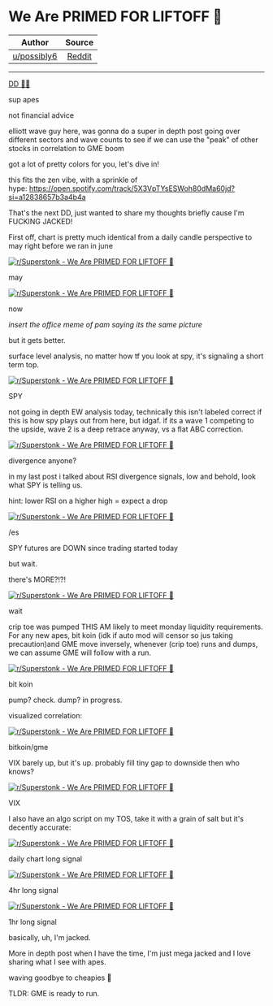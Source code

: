 We Are PRIMED FOR LIFTOFF 🚀
============================

| Author      | Source | 
|  :----:     |    :----:   |        
| [u/possibly6](https://www.reddit.com/user/possibly6/) | [Reddit](https://www.reddit.com/r/Superstonk/comments/oscnbb/we_are_primed_for_liftoff/) |

---

[DD 👨‍🔬](https://www.reddit.com/r/Superstonk/search?q=flair_name%3A%22DD%20%F0%9F%91%A8%E2%80%8D%F0%9F%94%AC%22&restrict_sr=1)

sup apes

not financial advice

elliott wave guy here, was gonna do a super in depth post going over different sectors and wave counts to see if we can use the "peak" of other stocks in correlation to GME boom

got a lot of pretty colors for you, let's dive in!

this fits the zen vibe, with a sprinkle of hype: <https://open.spotify.com/track/5X3VpTYsESWoh80dMa60jd?si=a12838657b3a4b4a>

That's the next DD, just wanted to share my thoughts briefly cause I'm FUCKING JACKED!

First off, chart is pretty much identical from a daily candle perspective to may right before we ran in june

[![r/Superstonk - We Are PRIMED FOR LIFTOFF 🚀](https://preview.redd.it/dzztlv1oknd71.png?width=314&format=png&auto=webp&s=6590af08550fa11bae32a499a62c4aa524761f74)](https://preview.redd.it/dzztlv1oknd71.png?width=314&format=png&auto=webp&s=6590af08550fa11bae32a499a62c4aa524761f74)

may

[![r/Superstonk - We Are PRIMED FOR LIFTOFF 🚀](https://preview.redd.it/be5vjryoknd71.png?width=294&format=png&auto=webp&s=7034ecd09868f8960da66fa04f4fe33635bbc267)](https://preview.redd.it/be5vjryoknd71.png?width=294&format=png&auto=webp&s=7034ecd09868f8960da66fa04f4fe33635bbc267)

now

*insert the office meme of pam saying its the same picture*

but it gets better.

surface level analysis, no matter how tf you look at spy, it's signaling a short term top.

[![r/Superstonk - We Are PRIMED FOR LIFTOFF 🚀](https://preview.redd.it/v61g9k48lnd71.png?width=2554&format=png&auto=webp&s=660bb0caea3e920408ff563cb62cebd8be405c2c)](https://preview.redd.it/v61g9k48lnd71.png?width=2554&format=png&auto=webp&s=660bb0caea3e920408ff563cb62cebd8be405c2c)

SPY

not going in depth EW analysis today, technically this isn't labeled correct if this is how spy plays out from here, but idgaf. if its a wave 1 competing to the upside, wave 2 is a deep retrace anyway, vs a flat ABC correction.

[![r/Superstonk - We Are PRIMED FOR LIFTOFF 🚀](https://preview.redd.it/ibi53majlnd71.png?width=1836&format=png&auto=webp&s=3cafa3f4d809cc140d9cd95fd07d9567bcdf51b7)](https://preview.redd.it/ibi53majlnd71.png?width=1836&format=png&auto=webp&s=3cafa3f4d809cc140d9cd95fd07d9567bcdf51b7)

divergence anyone?

in my last post i talked about RSI divergence signals, low and behold, look what SPY is telling us.

hint: lower RSI on a higher high = expect a drop

[![r/Superstonk - We Are PRIMED FOR LIFTOFF 🚀](https://preview.redd.it/fc8jrszplnd71.png?width=2794&format=png&auto=webp&s=5a1ec5e3da339f27c04ce3ca1bfcf66f8cc3b528)](https://preview.redd.it/fc8jrszplnd71.png?width=2794&format=png&auto=webp&s=5a1ec5e3da339f27c04ce3ca1bfcf66f8cc3b528)

/es

SPY futures are DOWN since trading started today

but wait.

there's MORE?!?!

[![r/Superstonk - We Are PRIMED FOR LIFTOFF 🚀](https://preview.redd.it/yupcnxaulnd71.png?width=768&format=png&auto=webp&s=18c0644f205a56d1ff340b70f5989154ae790e95)](https://preview.redd.it/yupcnxaulnd71.png?width=768&format=png&auto=webp&s=18c0644f205a56d1ff340b70f5989154ae790e95)

wait

crip toe was pumped THIS AM likely to meet monday liquidity requirements. For any new apes, bit koin (idk if auto mod will censor so jus taking precaution)and GME move inversely, whenever (crip toe) runs and dumps, we can assume GME will follow with a run.

[![r/Superstonk - We Are PRIMED FOR LIFTOFF 🚀](https://preview.redd.it/y48ely26mnd71.png?width=2790&format=png&auto=webp&s=3dfa34873f311b59263179a6357b40541016f8c9)](https://preview.redd.it/y48ely26mnd71.png?width=2790&format=png&auto=webp&s=3dfa34873f311b59263179a6357b40541016f8c9)

bit koin

pump? check. dump? in progress.

visualized correlation:

[![r/Superstonk - We Are PRIMED FOR LIFTOFF 🚀](https://preview.redd.it/w7deuom8mnd71.png?width=1036&format=png&auto=webp&s=cd42420031a665dcdb3118866ca25d32fd9d54f3)](https://preview.redd.it/w7deuom8mnd71.png?width=1036&format=png&auto=webp&s=cd42420031a665dcdb3118866ca25d32fd9d54f3)

bitkoin/gme

VIX barely up, but it's up. probably fill tiny gap to downside then who knows?

[![r/Superstonk - We Are PRIMED FOR LIFTOFF 🚀](https://preview.redd.it/w3n5dt0cmnd71.png?width=2798&format=png&auto=webp&s=93e28d10140ecff90694221cc2095e8c9c369c97)](https://preview.redd.it/w3n5dt0cmnd71.png?width=2798&format=png&auto=webp&s=93e28d10140ecff90694221cc2095e8c9c369c97)

VIX

I also have an algo script on my TOS, take it with a grain of salt but it's decently accurate:

[![r/Superstonk - We Are PRIMED FOR LIFTOFF 🚀](https://preview.redd.it/mhr6fsn8nnd71.png?width=2170&format=png&auto=webp&s=44966de5c6f401ffae0b6fb7360158cb2f136ad4)](https://preview.redd.it/mhr6fsn8nnd71.png?width=2170&format=png&auto=webp&s=44966de5c6f401ffae0b6fb7360158cb2f136ad4)

daily chart long signal

[![r/Superstonk - We Are PRIMED FOR LIFTOFF 🚀](https://preview.redd.it/j40v1cvannd71.png?width=2794&format=png&auto=webp&s=428470035322a35d4bda40c01c4f1a299d180818)](https://preview.redd.it/j40v1cvannd71.png?width=2794&format=png&auto=webp&s=428470035322a35d4bda40c01c4f1a299d180818)

4hr long signal

[![r/Superstonk - We Are PRIMED FOR LIFTOFF 🚀](https://preview.redd.it/rof2a8scnnd71.png?width=996&format=png&auto=webp&s=04daba0468d11ec39f8f2e578c1a64a425da0081)](https://preview.redd.it/rof2a8scnnd71.png?width=996&format=png&auto=webp&s=04daba0468d11ec39f8f2e578c1a64a425da0081)

1hr long signal

basically, uh, I'm jacked.

More in depth post when I have the time, I'm just mega jacked and I love sharing what I see with apes.

waving goodbye to cheapies 🌊

TLDR: GME is ready to run.

